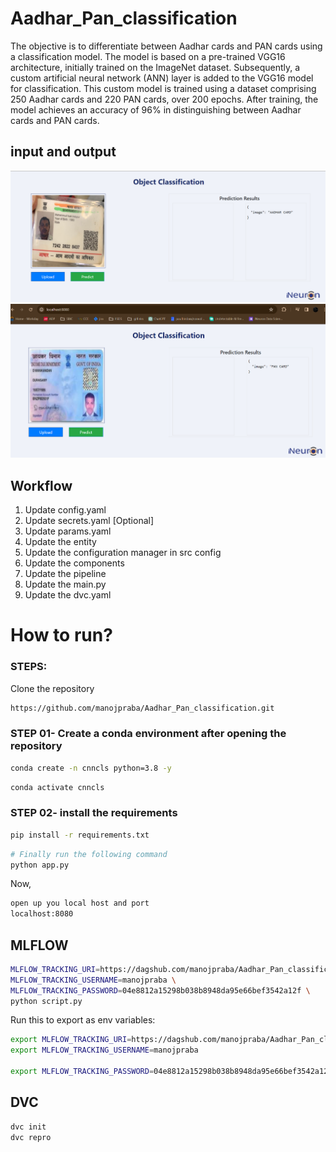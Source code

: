 # Aadhar_Pan_classification
The objective is to differentiate between Aadhar cards and PAN cards using a classification model. The model is based on a pre-trained VGG16 architecture, initially trained on the ImageNet dataset. Subsequently, a custom artificial neural network (ANN) layer is added to the VGG16 model for classification. This custom model is trained using a dataset comprising 250 Aadhar cards and 220 PAN cards, over 200 epochs. After training, the model achieves an accuracy of 96% in distinguishing between Aadhar cards and PAN cards.

## input and output
![alt tag](https://github.com/manojpraba/Aadhar_Pan_classification/blob/main/sceenshots/aadhar_predict.png)
![alt tag](https://github.com/manojpraba/Aadhar_Pan_classification/blob/main/sceenshots/pan_predict.png)

## Workflow
1. Update config.yaml
2. Update secrets.yaml [Optional]
3. Update params.yaml
4. Update the entity
5. Update the configuration manager in src config
6. Update the components
7. Update the pipeline 
8. Update the main.py
9. Update the dvc.yaml

# How to run?
### STEPS:

Clone the repository

```bash
https://github.com/manojpraba/Aadhar_Pan_classification.git
```
### STEP 01- Create a conda environment after opening the repository

```bash
conda create -n cnncls python=3.8 -y
```

```bash
conda activate cnncls
```


### STEP 02- install the requirements
```bash
pip install -r requirements.txt
```


```bash
# Finally run the following command
python app.py
```

Now,
```bash
open up you local host and port
localhost:8080
```


## MLFLOW
```bash
MLFLOW_TRACKING_URI=https://dagshub.com/manojpraba/Aadhar_Pan_classification.mlflow \
MLFLOW_TRACKING_USERNAME=manojpraba \
MLFLOW_TRACKING_PASSWORD=04e8812a15298b038b8948da95e66bef3542a12f \
python script.py
```
Run this to export as env variables:
```bash
export MLFLOW_TRACKING_URI=https://dagshub.com/manojpraba/Aadhar_Pan_classification.mlflow
export MLFLOW_TRACKING_USERNAME=manojpraba 

export MLFLOW_TRACKING_PASSWORD=04e8812a15298b038b8948da95e66bef3542a12f
```
## DVC
```bash
dvc init
dvc repro
